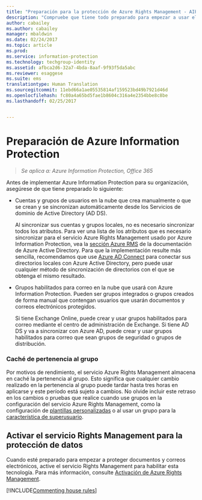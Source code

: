 ```yaml
---
title: "Preparación para la protección de Azure Rights Management - AIP"
description: "Compruebe que tiene todo preparado para empezar a usar el servicio Azure Rights Management, con el que su organización podrá proteger documentos y correos electrónicos."
author: cabailey
ms.author: cabailey
manager: mbaldwin
ms.date: 02/24/2017
ms.topic: article
ms.prod: 
ms.service: information-protection
ms.technology: techgroup-identity
ms.assetid: afbca2d6-32a7-4bda-8aaf-9f93f5da5abc
ms.reviewer: esaggese
ms.suite: ems
translationtype: Human Translation
ms.sourcegitcommit: 11ebd66a1ae05535814af159523bd49b7921d46d
ms.openlocfilehash: fc80a4a65bd5fae1b8604c316a4e2354bbe8c8be
ms.lasthandoff: 02/25/2017


---
```


# <a name="preparing-for-azure-information-protection"></a>Preparación de Azure Information Protection

>*Se aplica a: Azure Information Protection, Office 365*

Antes de implementar Azure Information Protection para su organización, asegúrese de que tiene preparado lo siguiente:

-   Cuentas y grupos de usuarios en la nube que crea manualmente o que se crean y se sincronizan automáticamente desde los Servicios de dominio de Active Directory (AD DS).

    Al sincronizar sus cuentas y grupos locales, no es necesario sincronizar todos los atributos. Para ver una lista de los atributos que es necesario sincronizar para el servicio Azure Rights Management usado por Azure Information Protection, vea la [sección Azure RMS](/active-directory/active-directory-aadconnectsync-attributes-synchronized#azure-rms) de la documentación de Azure Active Directory. Para que la implementación resulte más sencilla, recomendamos que use [Azure AD Connect](/active-directory/active-directory-aadconnectsync-whatis) para conectar sus directorios locales con Azure Active Directory, pero puede usar cualquier método de sincronización de directorios con el que se obtenga el mismo resultado.

-   Grupos habilitados para correo en la nube que usará con Azure Information Protection. Pueden ser grupos integrados o grupos creados de forma manual que contengan usuarios que usarán documentos y correos electrónicos protegidos.

    Si tiene Exchange Online, puede crear y usar grupos habilitados para correo mediante el centro de administración de Exchange. Si tiene AD DS y va a sincronizar con Azure AD, puede crear y usar grupos habilitados para correo que sean grupos de seguridad o grupos de distribución.

### <a name="group-membership-caching"></a>Caché de pertenencia al grupo

Por motivos de rendimiento, el servicio Azure Rights Management almacena en caché la pertenencia al grupo. Esto significa que cualquier cambio realizado en la pertenencia al grupo puede tardar hasta tres horas en aplicarse y este período está sujeto a cambios. No olvide incluir este retraso en los cambios o pruebas que realice cuando use grupos en la configuración del servicio Azure Rights Management, como la configuración de [plantillas personalizadas](../deploy-use/configure-custom-templates.md) o al usar un grupo para la [característica de superusuario](../deploy-use/configure-super-users.md). 

## <a name="activate-the-rights-management-service-for-data-protection"></a>Activar el servicio Rights Management para la protección de datos
Cuando esté preparado para empezar a proteger documentos y correos electrónicos, active el servicio Rights Management para habilitar esta tecnología. Para más información, consulte [Activación de Azure Rights Management](../deploy-use/activate-service.md).

[!INCLUDE[Commenting house rules](../includes/houserules.md)]



